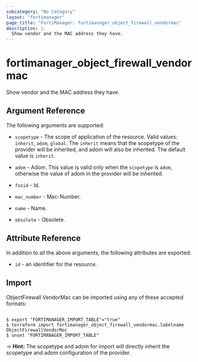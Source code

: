 ```yaml
---
subcategory: "No Category"
layout: "fortimanager"
page_title: "FortiManager: fortimanager_object_firewall_vendormac"
description: |-
  Show vendor and the MAC address they have.
---
```


# fortimanager_object_firewall_vendormac
Show vendor and the MAC address they have.

## Argument Reference


The following arguments are supported:

* `scopetype` - The scope of application of the resource. Valid values: `inherit`, `adom`, `global`. The `inherit` means that the scopetype of the provider will be inherited, and adom will also be inherited. The default value is `inherit`.
* `adom` - Adom. This value is valid only when the `scopetype` is `adom`, otherwise the value of adom in the provider will be inherited.

* `fosid` - Id.
* `mac_number` - Mac-Number.
* `name` - Name.
* `obsolete` - Obsolete.


## Attribute Reference

In addition to all the above arguments, the following attributes are exported:
* `id` - an identifier for the resource.

## Import

ObjectFirewall VendorMac can be imported using any of these accepted formats:
```

$ export "FORTIMANAGER_IMPORT_TABLE"="true"
$ terraform import fortimanager_object_firewall_vendormac.labelname ObjectFirewallVendorMac
$ unset "FORTIMANAGER_IMPORT_TABLE"
```
-> **Hint:** The scopetype and adom for import will directly inherit the scopetype and adom configuration of the provider.
